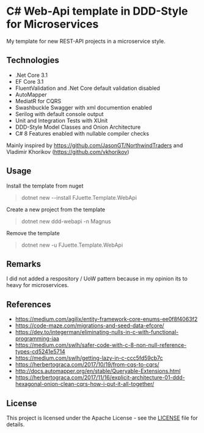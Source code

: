 # C# Web-Api template in DDD-Style for Microservices

My template for new REST-API projects in a microservice style.

## Technologies

* .Net Core 3.1
* EF Core 3.1
* FluentValidation and .Net Core default validation disabled
* AutoMapper
* MediatR for CQRS
* Swashbuckle Swagger with xml documention enabled
* Serilog with default console output
* Unit and Integration Tests with XUnit
* DDD-Style Model Classes and Onion Architecture
* C# 8 Features enabled with nullable compiler checks

Mainly inspired by <https://github.com/JasonGT/NorthwindTraders> and Vladimir Khorikov (<https://github.com/vkhorikov>)

## Usage

Install the template from nuget
> dotnet new --install FJuette.Template.WebApi

Create a new project from the template
> dotnet new ddd-webapi -n Magnus

Remove the template
> dotnet new -u FJuette.Template.WebApi

## Remarks

I did not added a respository / UoW pattern because in my opinion its to heavy for microservices.

## References

* <https://medium.com/agilix/entity-framework-core-enums-ee0f8f4063f2>
* <https://code-maze.com/migrations-and-seed-data-efcore/>
* <https://dev.to/integerman/eliminating-nulls-in-c-with-functional-programming-iaa>
* <https://medium.com/swlh/safer-code-with-c-8-non-null-reference-types-cd5241e5714>
* <https://medium.com/swlh/getting-lazy-in-c-ccc5fd59cb7c>
* <https://herbertograca.com/2017/10/19/from-cqs-to-cqrs/>
* <http://docs.automapper.org/en/stable/Queryable-Extensions.html>
* <https://herbertograca.com/2017/11/16/explicit-architecture-01-ddd-hexagonal-onion-clean-cqrs-how-i-put-it-all-together/>

## License

This project is licensed under the Apache License - see the [LICENSE](https://github.com/FJuette/tusk-ms/blob/master/LICENSE) file for details.
